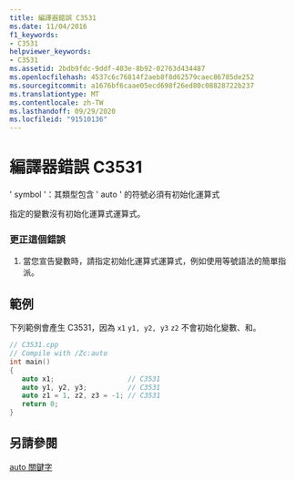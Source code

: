 ```yaml
---
title: 編譯器錯誤 C3531
ms.date: 11/04/2016
f1_keywords:
- C3531
helpviewer_keywords:
- C3531
ms.assetid: 2bdb9fdc-9ddf-403e-8b92-02763d434487
ms.openlocfilehash: 4537c6c76814f2aeb8f8d62579caec86785de252
ms.sourcegitcommit: a1676bf6caae05ecd698f26ed80c08828722b237
ms.translationtype: MT
ms.contentlocale: zh-TW
ms.lasthandoff: 09/29/2020
ms.locfileid: "91510136"
---
```

# <a name="compiler-error-c3531"></a>編譯器錯誤 C3531

' symbol '：其類型包含 ' auto ' 的符號必須有初始化運算式

指定的變數沒有初始化運算式運算式。

### <a name="to-correct-this-error"></a>更正這個錯誤

1. 當您宣告變數時，請指定初始化運算式運算式，例如使用等號語法的簡單指派。

## <a name="example"></a>範例

下列範例會產生 C3531，因為 `x1` `y1, y2, y3` `z2` 不會初始化變數、和。

```cpp
// C3531.cpp
// Compile with /Zc:auto
int main()
{
   auto x1;                  // C3531
   auto y1, y2, y3;          // C3531
   auto z1 = 1, z2, z3 = -1; // C3531
   return 0;
}
```

## <a name="see-also"></a>另請參閱

[auto 關鍵字](../../cpp/auto-cpp.md)
